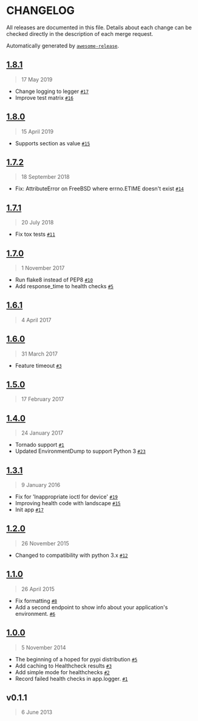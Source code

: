 CHANGELOG
=========

All releases are documented in this file.
Details about each change can be checked directly in the description of each merge request.

Automatically generated by [`awesome-release`](https://github.com/rbsdev/awesome-release).

## [1.8.1](https://github.com/ateliedocodigo/py-healthcheck/compare/1.8.0...1.8.1)

> 17 May 2019

- Change logging to legger [`#17`](https://github.com/ateliedocodigo/py-healthcheck/pull/17)
- Improve test matrix [`#16`](https://github.com/ateliedocodigo/py-healthcheck/pull/16)

## [1.8.0](https://github.com/ateliedocodigo/py-healthcheck/compare/1.7.2...1.8.0)

> 15 April 2019

- Supports section as value [`#15`](https://github.com/ateliedocodigo/py-healthcheck/pull/15)

## [1.7.2](https://github.com/ateliedocodigo/py-healthcheck/compare/1.7.1...1.7.2)

> 18 September 2018

- Fix: AttributeError on FreeBSD where errno.ETIME doesn't exist [`#14`](https://github.com/ateliedocodigo/py-healthcheck/pull/14)

## [1.7.1](https://github.com/ateliedocodigo/py-healthcheck/compare/1.7.0...1.7.1)

> 20 July 2018

- Fix tox tests [`#11`](https://github.com/ateliedocodigo/py-healthcheck/pull/11)

## [1.7.0](https://github.com/ateliedocodigo/py-healthcheck/compare/1.6.1...1.7.0)

> 1 November 2017

- Run flake8 instead of PEP8 [`#10`](https://github.com/ateliedocodigo/py-healthcheck/pull/10)
- Add response_time to health checks [`#5`](https://github.com/ateliedocodigo/py-healthcheck/pull/5)

## [1.6.1](https://github.com/ateliedocodigo/py-healthcheck/compare/1.6.0...1.6.1)

> 4 April 2017

## [1.6.0](https://github.com/ateliedocodigo/py-healthcheck/compare/1.5.0...1.6.0)

> 31 March 2017

- Feature timeout [`#3`](https://github.com/ateliedocodigo/py-healthcheck/pull/3)

## [1.5.0](https://github.com/ateliedocodigo/py-healthcheck/compare/1.4.0...1.5.0)

> 17 February 2017

## [1.4.0](https://github.com/ateliedocodigo/py-healthcheck/compare/1.3.1...1.4.0)

> 24 January 2017

- Tornado support [`#1`](https://github.com/ateliedocodigo/py-healthcheck/pull/1)
- Updated EnvironmentDump to support Python 3 [`#23`](https://github.com/ateliedocodigo/py-healthcheck/pull/23)

## [1.3.1](https://github.com/ateliedocodigo/py-healthcheck/compare/1.2.0...1.3.1)

> 9 January 2016

- Fix for 'Inappropriate ioctl for device' [`#19`](https://github.com/ateliedocodigo/py-healthcheck/pull/19)
- Improving health code with landscape [`#15`](https://github.com/ateliedocodigo/py-healthcheck/pull/15)
- Init app [`#17`](https://github.com/ateliedocodigo/py-healthcheck/pull/17)

## [1.2.0](https://github.com/ateliedocodigo/py-healthcheck/compare/1.1.0...1.2.0)

> 26 November 2015

- Changed to compatibility with python 3.x [`#12`](https://github.com/ateliedocodigo/py-healthcheck/pull/12)

## [1.1.0](https://github.com/ateliedocodigo/py-healthcheck/compare/1.0.0...1.1.0)

> 26 April 2015

- Fix formatting [`#8`](https://github.com/ateliedocodigo/py-healthcheck/pull/8)
- Add a second endpoint to show info about your application's environment. [`#6`](https://github.com/ateliedocodigo/py-healthcheck/pull/6)

## [1.0.0](https://github.com/ateliedocodigo/py-healthcheck/compare/v0.1.1...1.0.0)

> 5 November 2014

- The beginning of a hoped for pypi distribution [`#5`](https://github.com/ateliedocodigo/py-healthcheck/pull/5)
- Add caching to Healthcheck results [`#3`](https://github.com/ateliedocodigo/py-healthcheck/pull/3)
- Add simple mode for healthchecks [`#2`](https://github.com/ateliedocodigo/py-healthcheck/pull/2)
- Record failed health checks in app.logger. [`#1`](https://github.com/ateliedocodigo/py-healthcheck/pull/1)

## v0.1.1

> 6 June 2013
